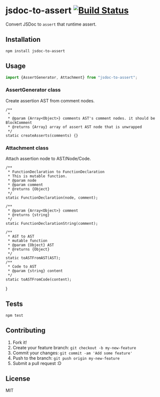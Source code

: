 # jsdoc-to-assert [![Build Status](https://travis-ci.org/azu/jsdoc-to-assert.svg?branch=master)](https://travis-ci.org/azu/jsdoc-to-assert)

Convert JSDoc to `assert` that runtime assert.

## Installation

    npm install jsdoc-to-assert

## Usage

```js
import {AssertGenerator, Attachment} from "jsdoc-to-assert";
```


### AssertGenerator class

Create assertion AST from comment nodes.

    /**
     *
     * @param {Array<Object>} comments AST's comment nodes. it should be BlockComment
     * @returns {Array} array of assert AST node that is unwrapped 
     */
    static createAsserts(comments) {}

### Attachment class

Attach assertion node to AST/Node/Code.

    /**
     * FunctionDeclaration to FunctionDeclaration
     * This is mutable function.
     * @param node
     * @param comment
     * @returns {Object}
     */
    static FunctionDeclaration(node, comment);

    /**
     * @param {Array<Object>} comment
     * @returns {string}
     */
    static FunctionDeclarationString(comment);

    /**
     * AST to AST
     * mutable function
     * @param {Object} AST
     * @returns {Object}
     */
    static toASTFromAST(AST);
    /**
     * Code to AST
     * @param {string} content
     */
    static toASTFromCode(content);
}
## Tests

    npm test

## Contributing

1. Fork it!
2. Create your feature branch: `git checkout -b my-new-feature`
3. Commit your changes: `git commit -am 'Add some feature'`
4. Push to the branch: `git push origin my-new-feature`
5. Submit a pull request :D

## License

MIT
